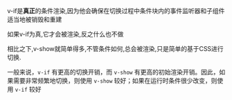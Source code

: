 v-if是**真正**的条件渲染,因为他会确保在切换过程中条件块内的事件监听器和子组件适当地被销毁和重建

如果v-if为真,它才会被渲染,反之什么也不做

相比之下,v-show就简单得多,不管条件如何,总会被渲染,只是简单的基于CSS进行切换.

一般来说，`v-if` 有更高的切换开销，而 `v-show` 有更高的初始渲染开销。因此，如果需要非常频繁地切换，则使用 `v-show` 较好；如果在运行时条件很少改变，则使用 `v-if` 较好


